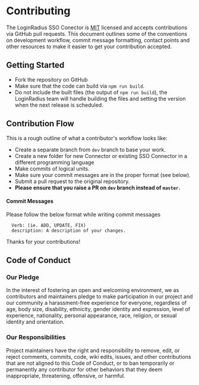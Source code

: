 # Contributing

The LoginRadius SSO Conector is [MIT](LICENSE) licensed and accepts contributions via GitHub pull requests. This document outlines some of the conventions on development workflow, commit message formatting, contact points and other resources to make it easier to get your contribution accepted.

## Getting Started

- Fork the repository on GitHub
- Make sure that the code can build via `npm run build`.
- Do not include the built files (the output of `npm run build`), the LoginRadius team will handle building the files and setting the version when the next release is scheduled.

## Contribution Flow

This is a rough outline of what a contributor's workflow looks like:

- Create a separate branch from `dev` branch to base your work.
- Create a new folder for new Connector or existing SSO Connector in a different programming language
- Make commits of logical units.
- Make sure your commit messages are in the proper format (see below).
- Submit a pull request to the original repository.
- **Please ensure that you raise a PR on `dev` branch instead of `master`.**

#### Commit Messages

Please follow the below format while writing commit messages

```
  Verb: (ie. ADD, UPDATE, FIX)
  description: A description of your changes.
```

Thanks for your contributions!


## Code of Conduct

### Our Pledge

In the interest of fostering an open and welcoming environment, we as
contributors and maintainers pledge to make participation in our project and
our community a harassment-free experience for everyone, regardless of age, body
size, disability, ethnicity, gender identity and expression, level of experience,
nationality, personal appearance, race, religion, or sexual identity and
orientation.

### Our Responsibilities

Project maintainers have the right and responsibility to remove, edit, or
reject comments, commits, code, wiki edits, issues, and other contributions
that are not aligned to this Code of Conduct, or to ban temporarily or
permanently any contributor for other behaviors that they deem inappropriate, threatening, offensive, or harmful.